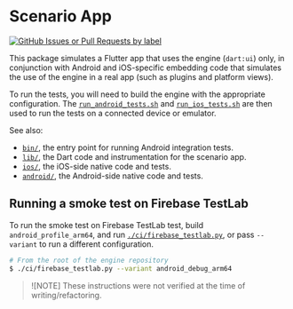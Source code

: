 # Scenario App

[![GitHub Issues or Pull Requests by label](https://img.shields.io/github/issues/flutter/flutter/e%3A%20scenario-app)](https://github.com/flutter/flutter/issues?q=is%3Aopen+is%3Aissue+label%3A%22e%3A+scenario-app%22)

This package simulates a Flutter app that uses the engine (`dart:ui`) only,
in conjunction with Android and iOS-specific embedding code that simulates the
use of the engine in a real app (such as plugins and platform views).

To run the tests, you will need to build the engine with the appropriate
configuration. The [`run_android_tests.sh`](run_android_tests.sh) and
[`run_ios_tests.sh`](run_ios_tests.sh) are then used to run the tests on a
connected device or emulator.

See also:

- [`bin/`](bin/), the entry point for running Android integration tests.
- [`lib/`](lib/), the Dart code and instrumentation for the scenario app.
- [`ios/`](ios/), the iOS-side native code and tests.
- [`android/`](android/), the Android-side native code and tests.

## Running a smoke test on Firebase TestLab

To run the smoke test on Firebase TestLab test, build `android_profile_arm64`,
and run [`./ci/firebase_testlab.py`](../../ci/firebase_testlab.py), or pass
`--variant` to run a different configuration.

```sh
# From the root of the engine repository
$ ./ci/firebase_testlab.py --variant android_debug_arm64
```

> ![NOTE]
> These instructions were not verified at the time of writing/refactoring.
